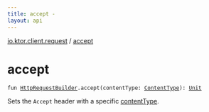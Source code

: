 ```yaml
---
title: accept - 
layout: api
---
```


<div class='api-docs-breadcrumbs'><a href="index.html">io.ktor.client.request</a> / <a href="./accept.html">accept</a></div>

# accept

<div class="signature"><code><span class="keyword">fun </span><a href="-http-request-builder/index.html"><span class="identifier">HttpRequestBuilder</span></a><span class="symbol">.</span><span class="identifier">accept</span><span class="symbol">(</span><span class="parameterName" id="io.ktor.client.request$accept(io.ktor.client.request.HttpRequestBuilder, io.ktor.http.ContentType)/contentType">contentType</span><span class="symbol">:</span>&nbsp;<a href="../io.ktor.http/-content-type/index.html"><span class="identifier">ContentType</span></a><span class="symbol">)</span><span class="symbol">: </span><a href="https://kotlinlang.org/api/latest/jvm/stdlib/kotlin/-unit/index.html"><span class="identifier">Unit</span></a></code></div>

Sets the <code>Accept</code> header with a specific <a href="accept.html#io.ktor.client.request$accept(io.ktor.client.request.HttpRequestBuilder, io.ktor.http.ContentType)/contentType">contentType</a>.

